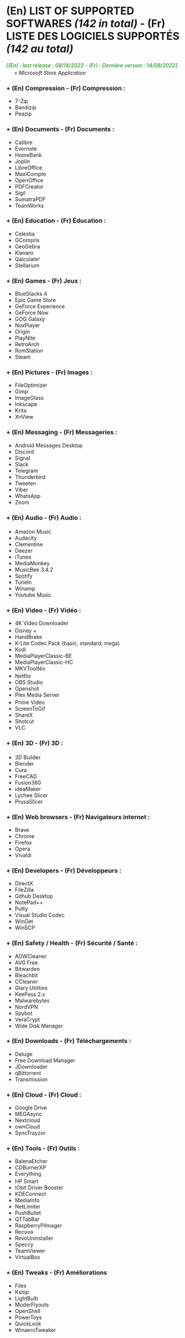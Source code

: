 # (En) LIST OF SUPPORTED SOFTWARES  *(142 in total)* - (Fr) LISTE DES LOGICIELS SUPPORTÉS *(142 au total)*
<span style="color:green">*[(En) : last release : 08/14/2022 - (Fr) : Dernière version : 14/08/2022]*</span>.  
<img src="https://nsm09.casimages.com/img/2022/08/14//mini_22081409240621727717971114.png" width="17" height="17" /> = *Microsoft Store Application*
### + (En) Compression - (Fr) Compression :
- 7-Zip
- Bandizip
- Peazip

### + (En) Documents - (Fr) Documents :
- Calibre
- Evernote
- HomeBank
- Joplin
- LibreOffice
- MaxiCompte
- OpenOffice
- PDFCreator
- Sigil
- SumatraPDF
- TeamWorks

### + (En) Education - (Fr) Éducation :
- Celestia
- GCompris
- GeoGebra
- Klavaro
- Qalculate!
- Stellarium

### + (En) Games - (Fr) Jeux :
- BlueStacks 4
- Epic Game Store
- GeForce Experience
- GeForce Now
- GOG Galaxy
- NoxPlayer
- Origin
- PlayNite
- RetroArch
- RomStation
- Steam

### + (En) Pictures - (Fr) Images :
- FileOptimizer
- Gimp
- ImageGlass
- Inkscape
- Krita
- XnView

### + (En) Messaging - (Fr) Messageries :
- Android Messages Desktop
- Discord
- Signal
- Slack
- Telegram
- Thunderbird
- Tweeten
- Viber
- WhatsApp
- Zoom

### + (En) Audio - (Fr) Audio :
- Amazon Music <img src="https://nsm09.casimages.com/img/2022/08/14//mini_22081409240621727717971114.png" width="17" height="17" />
- Audacity
- Clementine
- Deezer
- iTunes
- MediaMonkey
- MusicBee 3.4.2
- Spotify
- TuneIn
- Winamp
- Youtube Music

### + (En) Video - (Fr) Vidéo :
- 4K Video Downloader
- Disney + <img src="https://nsm09.casimages.com/img/2022/08/14//mini_22081409240621727717971114.png" width="17" height="17" />
- HandBrake
- K-Lite Codec Pack (basic, standard, mega)
- Kodi
- MediaPlayerClassic-BE
- MediaPlayerClassic-HC
- MKVToolNix
- Netflix <img src="https://nsm09.casimages.com/img/2022/08/14//mini_22081409240621727717971114.png" width="17" height="17" />
- OBS Studio
- Openshot
- Plex Media Server
- Prime Video <img src="https://nsm09.casimages.com/img/2022/08/14//mini_22081409240621727717971114.png" width="17" height="17" />
- ScreenToGif
- ShareX
- Shotcut
- VLC

### + (En) 3D - (Fr) 3D :
- 3D Builder <img src="https://nsm09.casimages.com/img/2022/08/14//mini_22081409240621727717971114.png" width="17" height="17" />
- Blender
- Cura
- FreeCAD
- Fusion360
- ideaMaker
- Lychee Slicer
- PrusaSlicer

### + (En) Web browsers - (Fr) Navigateurs internet : 
- Brave
- Chrome
- Firefox
- Opera
- Vivaldi

### + (En) Developers - (Fr) Développeurs :
- DirectX
- FileZilla
- Github Desktop
- NotePad++
- Putty
- Visual Studio Codec
- WinGet
- WinSCP

### + (En) Safety / Health - (Fr) Sécurité / Santé :
- ADWCleaner
- AVG Free
- Bitwarden
- Bleachbit
- CCleaner
- Glary Utilities
- KeePass 2.x
- Malwarebytes
- NordVPN
- Spybot
- VeraCrypt
- Wide Disk Manager

### + (En) Downloads - (Fr) Téléchargements :
- Deluge
- Free Download Manager
- JDownloader
- qBittorrent
- Transmission

### + (En) Cloud - (Fr) Cloud :
- Google Drive
- MEGAsync
- Nextcloud
- ownCloud
- SyncTrayzor

### + (En) Tools - (Fr) Outils :
- BalenaEtcher
- CDBurnerXP
- Everything
- HP Smart <img src="https://nsm09.casimages.com/img/2022/08/14//mini_22081409240621727717971114.png" width="17" height="17" />
- IObit Driver Booster
- KDEConnect
- MediaInfo
- NetLimiter
- PushBullet
- QTTabBar
- RaspberryPiImager
- Recuva
- RevoUninstaller
- Speccy
- TeamViewer
- VirtualBox

### + (En) Tweaks - (Fr) Améliorations

- Files
- Ksnip
- LightBulb
- ModerFlyouts
- OpenShell
- PowerToys
- QuickLook
- WinaeroTweaker

